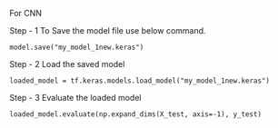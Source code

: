 For CNN

Step - 1
To Save the model file use below command.

`model.save("my_model_1new.keras")`

Step - 2 
Load the saved model

`loaded_model = tf.keras.models.load_model("my_model_1new.keras")`

Step - 3
Evaluate the loaded model

`loaded_model.evaluate(np.expand_dims(X_test, axis=-1), y_test)`
